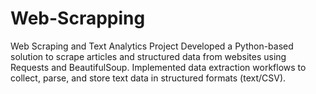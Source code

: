 # Web-Scrapping
Web Scraping and Text Analytics Project  Developed a Python-based solution to scrape articles and structured data from websites using Requests and BeautifulSoup.  Implemented data extraction workflows to collect, parse, and store text data in structured formats (text/CSV). 
